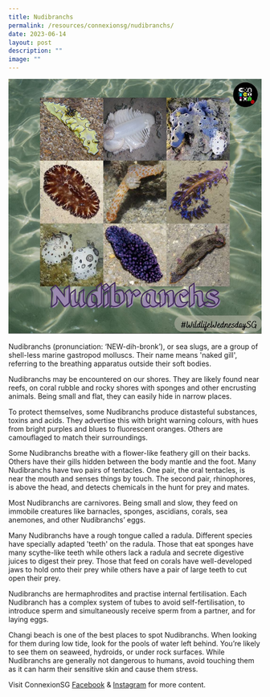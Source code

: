 ```yaml
---
title: Nudibranchs
permalink: /resources/connexionsg/nudibranchs/
date: 2023-06-14
layout: post
description: ""
image: ""
---
```

![](/images/connexionsg/2023/nudibranchs.PNG)

Nudibranchs (pronunciation: ‘NEW-dih-bronk’), or sea slugs, are a group of shell-less marine gastropod molluscs. Their name means 'naked gill', referring to the breathing apparatus outside their soft bodies.

Nudibranchs may be encountered on our shores. They are likely found near reefs, on coral rubble and rocky shores with sponges and other encrusting animals. Being small and flat, they can easily hide in narrow places.

To protect themselves, some Nudibranchs produce distasteful substances, toxins and acids. They advertise this with bright warning colours, with hues from bright purples and blues to fluorescent oranges. Others are camouflaged to match their surroundings.

Some Nudibranchs breathe with a flower-like feathery gill on their backs. Others have their gills hidden between the body mantle and the foot. Many Nudibranchs have two pairs of tentacles. One pair, the oral tentacles, is near the mouth and senses things by touch. The second pair, rhinophores, is above the head, and detects chemicals in the hunt for prey and mates.

Most Nudibranchs are carnivores. Being small and slow, they feed on immobile creatures like barnacles, sponges, ascidians, corals, sea anemones, and other Nudibranchs’ eggs.

Many Nudibranchs have a rough tongue called a radula. Different species have specially adapted 'teeth' on the radula. Those that eat sponges have many scythe-like teeth while others lack a radula and secrete digestive juices to digest their prey. Those that feed on corals have well-developed jaws to hold onto their prey while others have a pair of large teeth to cut open their prey.

Nudibranchs are hermaphrodites and practise internal fertilisation. Each Nudibranch has a complex system of tubes to avoid self-fertilisation, to introduce sperm and simultaneously receive sperm from a partner, and for laying eggs.

Changi beach is one of the best places to spot Nudibranchs. When looking for them during low tide, look for the pools of water left behind. You’re likely to see them on seaweed, hydroids, or under rock surfaces. While Nudibranchs are generally not dangerous to humans, avoid touching them as it can harm their sensitive skin and cause them stress.

Visit ConnexionSG [Facebook](https://www.facebook.com/ConnexionSG) & [Instagram](https://www.instagram.com/connexionsg/) for more content.